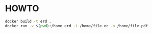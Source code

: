 # HOWTO

```bash
docker build -t erd .
docker run -v $(pwd):/home erd -i /home/file.er -o /home/file.pdf
```
